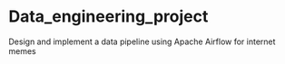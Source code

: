 # Data_engineering_project
Design and implement a data pipeline using Apache Airflow for internet memes
